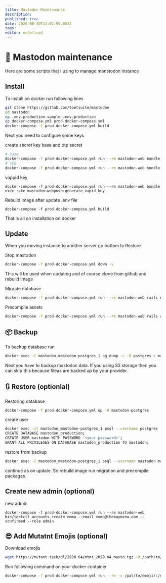 ```yaml
---
title: Mastodon Maintenance
description: 
published: true
date: 2020-08-30T14:02:59.653Z
tags: 
editor: undefined
---
```


# 🐘 Mastodon maintenance

Here are some scripts that i using to manage manstodon instance

## Install

To install on docker run following lines

```bash
git clone https://github.com/tootsuite/mastodon  
cd mastodon
cp .env.production.sample .env.production
cp docker-compose.yml prod-docker-compose.yml
docker-compose -f prod-docker-compose.yml build
```

Next you need to configure some keys

create secret key base and otp secret

```bash
# base
docker-compose -f prod-docker-compose.yml run --rm mastodon-web bundle exec rake secret
# otp
docker-compose -f prod-docker-compose.yml run --rm mastodon-web bundle exec rake secret
```
vappid key

```
docker-compose -f prod-docker-compose.yml run --rm mastodon-web bundle exec rake mastodon:webpush:generate_vapid_key
```

Rebuild image after update .env file

```
docker-compose -f prod-docker-compose.yml build
```

That is all on installation on docker

## Update

When you moving instance to another server go bottom to Restore

Stop mastodon

```bash
docker-compose -f prod-docker-compose.yml down -v
```

This will be used when updating  and of course clone from github and rebuild image

Migrate database

```bash
docker-compose -f prod-docker-compose.yml run --rm mastodon-web rails db:migrate
```

Precompile assets

```bash
docker-compose -f prod-docker-compose.yml run --rm mastodon-web rails assets:precompile
```

## 📦 Backup

To backup database run

```bash
docker exec -t mastodon_mastodon-postgres_1 pg_dump -c -U postgres > mastodon_`date +%d-%m-%Y"_"%H_%M_%S`.sql mastodon_production
```

Next you have to backup mastodon data. If you using S3 storage then you can skip this because fileas are backed up by your provider.

## 🔃 Restore (optionlal)

Restoring database

```bash
docker-compose -f prod-docker-compose.yml up -d mastodon-postgres
```

create user

```bash
docker exec -it mastodon_mastodon-postgres_1 psql --username postgres
CREATE DATABASE mastodon_production;
CREATE USER mastodon WITH PASSWORD '<your password>';
GRANT ALL PRIVILEGES ON DATABASE mastodon_production TO mastodon;
```

restore from backup

```bash
docker exec -i mastodon_mastodon-postgres_1 psql --username mastodon mastodon_production < /path/to/backup.sql
```

continue as on update. So rebuild image run migration and precompile packages.

## Create new admin (optional)

new admin

```
docker-compose -f prod-docker-compose.yml run --rm mastodon-web bin/tootctl accounts create emma --email emma@themaymeow.com --confirmed --role admin
```

## 😎 Add Mutatnt Emojis (optional)

Download emojis

```bash
wget https://mutant.tech/dl/2020.04/mtnt_2020.04_masto.tgz -O /path/to/emoji
```

Run following command on your docker container

```bash
docker-compose -f prod-docker-compose.yml run --rm -v /pat/to/emoji/:/mutant mastodon-web  bin/tootctl emoji import /mutant/mtnt_2020.04_masto.tgz
```